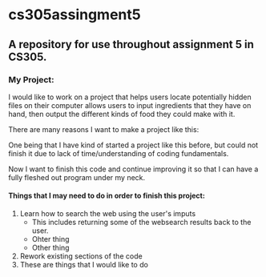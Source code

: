 # cs305assingment5
## A repository for use throughout assignment 5 in CS305. 

### My Project:

I would like to work on a project that helps users locate potentially hidden files on their computer allows users to input ingredients that they have on hand, then output the different kinds of food they could make with it.

There are many reasons I want to make a project like this:
>
One being that I have kind of started a project like this before, but could not finish it due to lack of time/understanding of coding fundamentals.
>
Now I want to finish this code and continue improving it so that I can have a fully fleshed out program under my neck. 

#### Things that I may need to do in order to finish this project:

1. Learn how to search the web using the user's imputs
   - This includes returning some of the websearch results back to the user. 
   - Ohter thing
   - Other thing
2. Rework existing sections of the code
3. These are things that I would like to do

